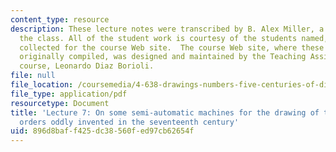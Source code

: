 ```yaml
---
content_type: resource
description: These lecture notes were transcribed by B. Alex Miller, a student in
  the class. All of the student work is courtesy of the students named, and was originally
  collected for the course Web site.  The course Web site, where these notes were
  originally compiled, was designed and maintained by the Teaching Assistant of the
  course, Leonardo Diaz Borioli.
file: null
file_location: /coursemedia/4-638-drawings-numbers-five-centuries-of-digital-design-fall-2002/896d8baff425dc38560fed97cb62654f_lecture_7.pdf
file_type: application/pdf
resourcetype: Document
title: 'Lecture 7: On some semi-automatic machines for the drawing of the architectural
  orders oddly invented in the seventeenth century'
uid: 896d8baf-f425-dc38-560f-ed97cb62654f
---
```

